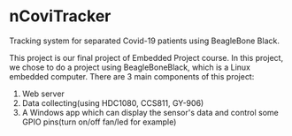 # nCoviTracker
Tracking system for separated Covid-19 patients using BeagleBone Black.

This project is our final project of Embedded Project course. In this project, we chose to do a project using BeagleBoneBlack, which is a Linux embedded computer.
There are 3 main components of this project:
1. Web server
2. Data collecting(using HDC1080, CCS811, GY-906)
3. A Windows app which can display the sensor's data and control some GPIO pins(turn on/off fan/led for example)
